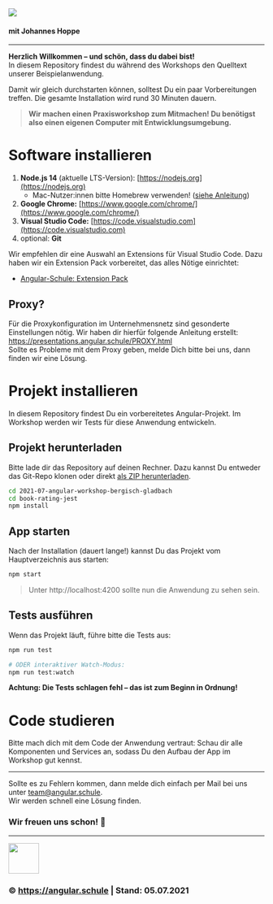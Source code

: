 <img src="https://assets.angular.schule/header-testing-jest.png">

#### **mit Johannes Hoppe**

<hr>

**Herzlich Willkommen – und schön, dass du dabei bist!**  
In diesem Repository findest du während des Workshops den Quelltext unserer Beispielanwendung.

Damit wir gleich durchstarten können, solltest Du ein paar Vorbereitungen treffen.
Die gesamte Installation wird rund 30 Minuten dauern.

> **Wir machen einen Praxisworkshop zum Mitmachen! Du benötigst also einen eigenen Computer mit Entwicklungsumgebung.**

# Software installieren

1. **Node.js 14** (aktuelle LTS-Version): [https://nodejs.org](https://nodejs.org)
   + Mac-Nutzer:innen bitte Homebrew verwenden! ([siehe Anleitung](https://presentations.angular.schule/HOMEBREW_NODE))
2. **Google Chrome:** [https://www.google.com/chrome/](https://www.google.com/chrome/)
3. **Visual Studio Code:** [https://code.visualstudio.com](https://code.visualstudio.com)
4. optional: **Git**

Wir empfehlen dir eine Auswahl an Extensions für Visual Studio Code.
Dazu haben wir ein Extension Pack vorbereitet, das alles Nötige einrichtet:
+ [Angular-Schule: Extension Pack](https://marketplace.visualstudio.com/items?itemName=angular-schule.angular-schule-extension-pack)


## Proxy?

Für die Proxykonfiguration im Unternehmensnetz sind gesonderte Einstellungen nötig.
Wir haben dir hierfür folgende Anleitung erstellt:
https://presentations.angular.schule/PROXY.html  
Sollte es Probleme mit dem Proxy geben, melde Dich bitte bei uns, dann finden wir eine Lösung.


# Projekt installieren

In diesem Repository findest Du ein vorbereitetes Angular-Projekt.
Im Workshop werden wir Tests für diese Anwendung entwickeln.

## Projekt herunterladen

Bitte lade dir das Repository auf deinen Rechner.
Dazu kannst Du entweder das Git-Repo klonen oder direkt [als ZIP herunterladen](https://github.com/angular-schule/2021-07-angular-workshop-bergisch-gladbach/archive/refs/heads/main.zip).


```bash
cd 2021-07-angular-workshop-bergisch-gladbach
cd book-rating-jest
npm install
```

## App starten

Nach der Installation (dauert lange!) kannst Du das Projekt vom Hauptverzeichnis aus starten:

```bash
npm start
```

> Unter http://localhost:4200 sollte nun die Anwendung zu sehen sein.


## Tests ausführen

Wenn das Projekt läuft, führe bitte die Tests aus:

```bash
npm run test

# ODER interaktiver Watch-Modus:
npm run test:watch
```

**Achtung: Die Tests schlagen fehl – das ist zum Beginn in Ordnung!**

# Code studieren

Bitte mach dich mit dem Code der Anwendung vertraut: Schau dir alle Komponenten und Services an, sodass Du den Aufbau der App im Workshop gut kennst.

----

Sollte es zu Fehlern kommen, dann melde dich einfach per Mail bei uns unter [team@angular.schule](mailto:team@angular.schule).  
Wir werden schnell eine Lösung finden.



### Wir freuen uns schon! 🙂

<hr>

<img src="https://assets.angular.schule/logo-angular-schule.png" height="60">

### &copy; https://angular.schule | Stand: 05.07.2021
